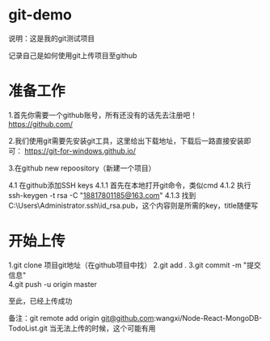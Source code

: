 # git-demo

说明：这是我的git测试项目

记录自己是如何使用git上传项目至github

# 准备工作

1.首先你需要一个github账号，所有还没有的话先去注册吧！
https://github.com/

2.我们使用git需要先安装git工具，这里给出下载地址，下载后一路直接安装即可： 
https://git-for-windows.github.io/

3.在github new repoository（新建一个项目）

4.1  在github添加SSH keys
4.1.1 首先在本地打开git命令，类似cmd
4.1.2 执行ssh-keygen -t rsa -C "18817801185@163.com"
4.1.3 找到C:\Users\Administrator\.ssh\id_rsa.pub，这个内容则是所需的key，title随便写

# 开始上传

1.git clone 项目git地址（在github项目中找）
2.git add .
3.git commit  -m  "提交信息"  
4.git push -u origin master 

至此，已经上传成功

备注：git remote add origin git@github.com:wangxi/Node-React-MongoDB-TodoList.git 当无法上传的时候，这个可能有用
